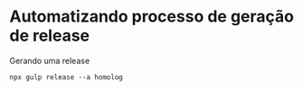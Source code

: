 # Automatizando processo de geração de release

Gerando uma release

```
npx gulp release --a homolog
```